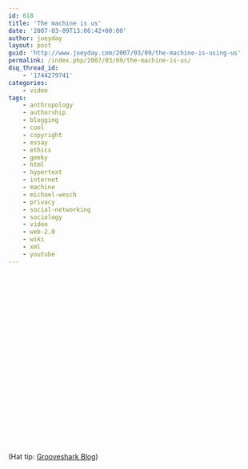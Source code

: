 ```yaml
---
id: 618
title: 'The machine is us'
date: '2007-03-09T13:06:42+00:00'
author: joeyday
layout: post
guid: 'http://www.joeyday.com/2007/03/09/the-machine-is-using-us'
permalink: /index.php/2007/03/09/the-machine-is-us/
dsq_thread_id:
    - '1744279741'
categories:
    - video
tags:
    - anthropology
    - authorship
    - blogging
    - cool
    - copyright
    - essay
    - ethics
    - geeky
    - html
    - hypertext
    - internet
    - machine
    - michael-wesch
    - privacy
    - social-networking
    - sociology
    - video
    - web-2.0
    - wiki
    - xml
    - youtube
---
```


<object height="344" width="425"><param name="movie" value="http://www.youtube.com/v/6gmP4nk0EOE&hl=en&fs=1"></param><param name="allowFullScreen" value="true"></param><param name="allowscriptaccess" value="always"></param><embed allowfullscreen="true" allowscriptaccess="always" height="344" src="http://www.youtube.com/v/6gmP4nk0EOE&hl=en&fs=1" type="application/x-shockwave-flash" width="425"></embed></object>

<span class="hattip">(Hat tip: [Grooveshark Blog](http://www.grooveshark.com/blog/2007/03/09/our-favorite-youtube-videos/))</span>